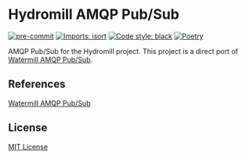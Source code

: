 # Hydromill AMQP Pub/Sub

[![pre-commit](https://img.shields.io/badge/pre--commit-enabled-brightgreen?logo=pre-commit)](https://github.com/pre-commit/pre-commit)
[![Imports: isort](https://img.shields.io/badge/%20imports-isort-%231674b1?style=flat&labelColor=ef8336)](https://pycqa.github.io/isort/)
[![Code style: black](https://img.shields.io/badge/code%20style-black-000000.svg)](https://github.com/psf/black)
[![Poetry](https://img.shields.io/endpoint?url=https://python-poetry.org/badge/v0.json)](https://python-poetry.org/)

AMQP Pub/Sub for the Hydromill project. This project is a direct port of [Watermill AMQP Pub/Sub](https://github.com/ThreeDotsLabs/watermill-amqp).

## References

[Watermill AMQP Pub/Sub](https://github.com/ThreeDotsLabs/watermill-amqp)

## License

[MIT License](./LICENSE)
